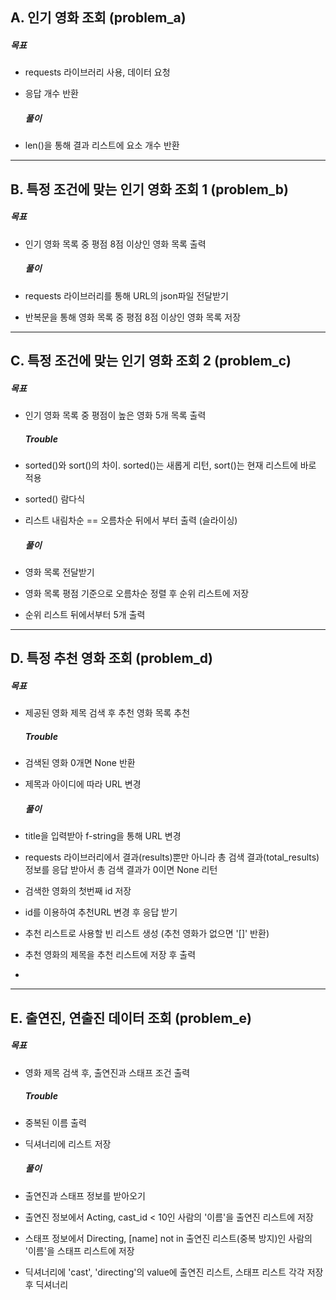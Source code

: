 ## A. 인기 영화 조회 (problem_a)

##### 목표

- requests 라이브러리 사용, 데이터 요청
- 응답 개수 반환
  
  ##### 풀이
  
- len()을 통해 결과 리스트에 요소 개수 반환

---

## B. 특정 조건에 맞는 인기 영화 조회 1 (problem_b)

##### 목표

- 인기 영화 목록 중 평점 8점 이상인 영화 목록 출력
  
  ##### 풀이
  
- requests 라이브러리를 통해 URL의 json파일 전달받기
- 반복문을 통해 영화 목록 중 평점 8점 이상인 영화 목록 저장

---

## C. 특정 조건에 맞는 인기 영화 조회 2 (problem_c)

##### 목표

- 인기 영화 목록 중 평점이 높은 영화 5개 목록 출력

  ##### Trouble
  
- sorted()와 sort()의 차이. sorted()는 새롭게 리턴, sort()는 현재 리스트에 바로 적용
- sorted() 람다식
- 리스트 내림차순 == 오름차순 뒤에서 부터 출력 (슬라이싱)
  
  ##### 풀이
  
- 영화 목록 전달받기
- 영화 목록 평점 기준으로 오름차순 정렬 후 순위 리스트에 저장
- 순위 리스트 뒤에서부터 5개 출력

---

## D. 특정 추천 영화 조회 (problem_d)

##### 목표

- 제공된 영화 제목 검색 후 추천 영화 목록 추천
  
  ##### Trouble
  
- 검색된 영화 0개면 None 반환
- 제목과 아이디에 따라 URL 변경
  
  ##### 풀이
  
- title을 입력받아 f-string을 통해 URL 변경  
- requests 라이브러리에서 결과(results)뿐만 아니라 총 검색 결과(total_results) 정보를 응답 받아서 총 검색 결과가 0이면 None 리턴
- 검색한 영화의 첫번째 id 저장
- id를 이용하여 추천URL 변경 후 응답 받기
- 추천 리스트로 사용할 빈 리스트 생성 (추천 영화가 없으면 '[]' 반환)
- 추천 영화의 제목을 추천 리스트에 저장 후 출력
- 
---

## E. 출연진, 연출진 데이터 조회 (problem_e)

##### 목표

- 영화 제목 검색 후, 출연진과 스태프 조건 출력

  ##### Trouble
  
- 중복된 이름 출력
- 딕셔너리에 리스트 저장
  
  ##### 풀이
  
- 출연진과 스태프 정보를 받아오기
- 출연진 정보에서 Acting, cast_id < 10인 사람의 '이름'을 출연진 리스트에 저장
- 스태프 정보에서 Directing, [name] not in 출연진 리스트(중복 방지)인 사람의 '이름'을 스태프 리스트에 저장
- 딕셔너리에 'cast', 'directing'의 value에 출연진 리스트, 스태프 리스트 각각 저장 후 딕셔너리 
